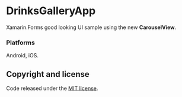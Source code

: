 # DrinksGalleryApp

Xamarin.Forms good looking UI sample using the new **CarouselView**.

### Platforms

Android, iOS.

## Copyright and license

Code released under the [MIT license](https://opensource.org/licenses/MIT).